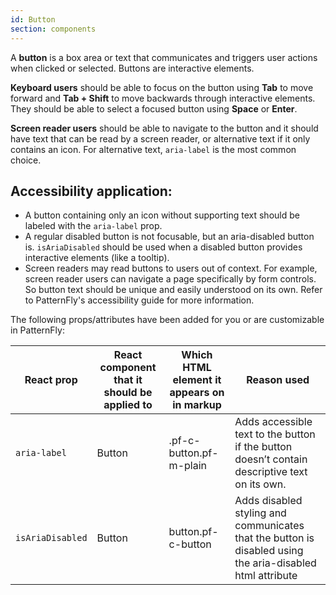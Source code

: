 ```yaml
---
id: Button
section: components
---
```


A **button** is a box area or text that communicates and triggers user actions when clicked or selected. Buttons are interactive elements.

**Keyboard users** should be able to focus on the button using **Tab** to move forward and **Tab + Shift** to move backwards through interactive elements. They should be able to select a focused button using **Space** or **Enter**.

**Screen reader users** should be able to navigate to the button and it should have text that can be read by a screen reader, or alternative text if it only contains an icon. For alternative text, `aria-label` is the most common choice.


## Accessibility application:

- A button containing only an icon without supporting text should be labeled with the `aria-label` prop.
- A regular disabled button is not focusable, but an aria-disabled button is. `isAriaDisabled` should be used when a disabled button provides interactive elements (like a tooltip).
- Screen readers may read buttons to users out of context. For example, screen reader users can navigate a page specifically by form controls. So button text should be unique and easily understood on its own. Refer to PatternFly's accessibility guide for more information.

The following props/attributes have been added for you or are customizable in PatternFly:

| React prop | React component that it should be applied to | Which HTML element it appears on in markup | Reason used |
| -- | -- | -- | -- |
| `aria-label` | Button | .pf-c-button.pf-m-plain | Adds accessible text to the button if the button doesn’t contain descriptive text on its own. |
| `isAriaDisabled` | Button | button.pf-c-button | Adds disabled styling and communicates that the button is disabled using the aria-disabled html attribute |
